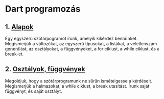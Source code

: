 # Dart programozás

## 1. [Alapok](01-alapok.md)

Egy egyszerű szótárpogramot írunk, amelyik kikérdez bennünket. Megismerjük a változókat, az
egyszerű típusokat, a listákat, a véletlenszám generálást, az osztályokat, a függvényeket,
a for ciklust, a while ciklust, és a break-et.

## 2. [Osztályok, függvények](02-osztalyok-fuggvenyek.md)

Megoldjuk, hogy a szótárprogramunk ne sűrűn ismételgesse a kérdéseit. Megismerjük a
halmazokat, a while ciklust, a break utasítást. Írunk saját függvényt, és saját
osztályt.

